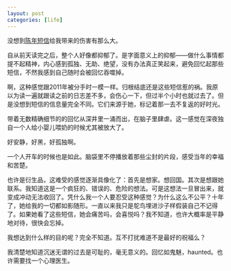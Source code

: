 ```yaml
---
layout: post
categories: [life]
---
```


没想到[陈年短信](/2021-02-02/%E9%99%88%E5%B9%B4%E7%9F%AD%E4%BF%A1#)给我带来的伤害有那么大。

自从前天读完之后，整个人好像都抑郁了。是字面意义上的抑郁——做什么事情都提不起精神，内心感到孤独、无助、绝望，没有办法真正笑起来，避免回忆起那些短信，不然我感到自己随时会被回忆吞噬掉。

啊，这种感觉跟2011年被分手时一模一样。归根结底还是这些短信惹的祸。我原以为读一遍就跟读之前的日志差不多，会伤心一下，但过半个小时也就过去了。但是没想到短信的信息量完全不同。它们来源于她，标记着那一去不复返的好时光。

带着无数精确细节的的回忆从深井里一涌而出，在脑子里肆虐。这一感觉在深夜独自一个人给小婴儿喂奶的时候尤其被放大了。

好安静，好黑，好孤独啊。

一个人开车的时候也是如此。脑袋里不停播放着那些尘封的片段，感受当年的幸福和苦楚。

也许是衍生品，这难受的感觉逐渐具像化了：首先是想家。想回国。其次是想跟她联系。我知道这是一个疯狂的、错误的、危险的想法。可是这想法一旦冒出来，就变成冲动无法收回了。凭什么我一个人要忍受这种感觉？为什么这么不公平？十年了，她给我的一切都如影随形。一直以来我只是鸵鸟埋进沙子样假装自己不记得了。如果她看了这些短信，她会痛苦吗，会喜悦吗？我不知道，也许大概率是平静地对待，很快会忘掉。

我想达到什么样的目的呢？完全不知道。互不打扰难道不是最好的祝福么？

我清楚地知道沉迷无谓的过去是可耻的，毫无意义的。回忆如鬼魅，haunted。也许需要找一个心理医生。